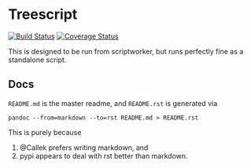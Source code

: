Treescript
==============

[![Build Status](https://travis-ci.org/mozilla-releng/treescript.svg?branch=master)](https://travis-ci.org/mozilla-releng/treescript) [![Coverage Status](https://coveralls.io/repos/github/mozilla-releng/treescript/badge.svg?branch=master)](https://coveralls.io/github/mozilla-releng/treescript?branch=master)

This is designed to be run from scriptworker, but runs perfectly fine as a standalone script.


Docs
----
`README.md` is the master readme, and `README.rst` is generated via

    pandoc --from=markdown --to=rst README.md > README.rst

This is purely because

1. @Callek prefers writing markdown, and
1. pypi appears to deal with rst better than markdown.


